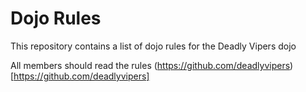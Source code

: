 Dojo Rules
==========

This repository contains a list of dojo rules for the Deadly Vipers dojo

All members should read the rules
(https://github.com/deadlyvipers)[https://github.com/deadlyvipers]
